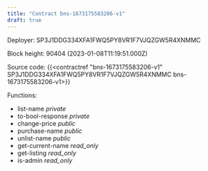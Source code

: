 ```yaml
---
title: "Contract bns-1673175583206-v1"
draft: true
---
```

Deployer: SP3J1DDG334XFA1FWQ5PY8VR1F7VJQZGW5R4XNMMC


 



Block height: 90404 (2023-01-08T11:19:51.000Z)

Source code: {{<contractref "bns-1673175583206-v1" SP3J1DDG334XFA1FWQ5PY8VR1F7VJQZGW5R4XNMMC bns-1673175583206-v1>}}

Functions:

* list-name _private_
* to-bool-response _private_
* change-price _public_
* purchase-name _public_
* unlist-name _public_
* get-current-name _read_only_
* get-listing _read_only_
* is-admin _read_only_
